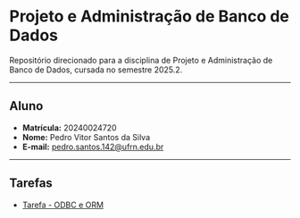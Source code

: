 # Projeto e Administração de Banco de Dados

Repositório direcionado para a disciplina de Projeto e Administração de Banco de Dados, cursada no semestre 2025.2.

---

## Aluno

* **Matrícula:** 20240024720
* **Nome:** Pedro Vitor Santos da Silva
* **E-mail:** pedro.santos.142@ufrn.edu.br

---

## Tarefas

* [Tarefa - ODBC e ORM](./database/20252/tarefas/PVeeeeeee/tarefa-orm.md)